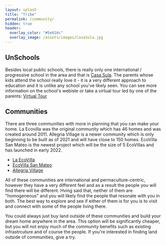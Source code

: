 ```yaml
---
layout: splash
title: "Tribe"
permalink: /community/
hidden: true
header:
  overlay_color: "#5e616c"
  overlay_image: /assets/images/CasaSula.jpg
---
```


## UnSchools

Besides local public schools, there is really only one international / progressive school in the area and that is [Casa Sula](http://casasula.com/). The parents whose kids attend the school really love it - it is a very different approach to education and it is unlike any school you've likely seen. You can see more information on the school's webiste or take a virtual tour led by one of the parents: [Virtual Tour](https://www.youtube.com/watch?v=57TJ4Nnh820)

## Communities

There are three communities with more in planning that you can make your home. La Ecovilla was the original community which has 46 homes and was created around 2011. Allegria Village is a newer community which is only beginning to be built as of 2021 and will have close to 150 homes.  EcoVilla San Mateo is the newest project which will be the size of 5 EcoVillas and has launched in early 2022.

- [La EcoVilla](https://www.laecovilla.com/)
- [EcoVilla San Mateo](https://www.laecovilla.com/ecovilla-san-mateo/)
- [Allegria Village](https://www.alegriavillage.com/)

All of these communities are international and permaculture-centric, however they have a very different feel and as a result the people you will find there will be different. Hving said that, neither of them are "homogeneous" and you will likely find the people that resonate with you in both. The best way to explore and see if either of them is for you is to visit and connect with some of the people living there.

You could always just buy land outside of these communities and build your dream home anywhere in the area. This option will be significantly cheaper, but you will not enjoy much of the community benefits such as existing infrastrcuture and of course the people. If you're interested in finding land outside of communities, give <site> a try.
